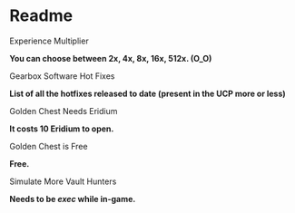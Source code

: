 Readme
=============

Experience Multiplier

**You can choose between 2x, 4x, 8x, 16x, 512x. (O_O)**

Gearbox Software Hot Fixes

**List of all the hotfixes released to date (present in the UCP more or less)**

Golden Chest Needs Eridium

**It costs 10 Eridium to open.**

Golden Chest is Free

**Free.**

Simulate More Vault Hunters

**Needs to be _exec_ while in-game.**
